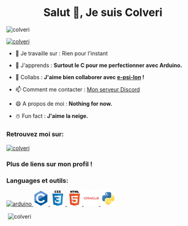 <h1 align="center">Salut 👋, Je suis Colveri</h1>
<p align="left"> <img src="https://komarev.com/ghpvc/?username=colveri&label=Vues%20du%20profil&color=f5a9b8&style=flat" alt="colveri" /> </p>

<p align="left"> <a href="https://github.com/ryo-ma/github-profile-trophy"><img src="https://github-profile-trophy.vercel.app/?username=colveri" alt="colveri" /></a> </p>

- 🔭 Je travaille sur : Rien pour l'instant

- 🌱 J'apprends : **Surtout le C pour me perfectionner avec Arduino.**

- 👯 Collabs : **J'aime bien collaborer avec [e-psi-lon](https://github.com/e-psi-lon) !**

- 📫 Comment me contacter : [Mon serveur Discord](https://discord.gg/invite/inexistantpourlemoment)

- 😄 A propos de moi : **Nothing for now.**

- ☃️ Fun fact : **J'aime la neige.**

<h3 align="left">Retrouvez moi sur:</h3>
<p align="left">
<a href="https://www.youtube.com/@colveri" target="blank"><img align="center" src="https://raw.githubusercontent.com/rahuldkjain/github-profile-readme-generator/master/src/images/icons/Social/youtube.svg" alt="colveri" height="30" width="40" /></a>
<h3>Plus de liens sur mon profil !</h3>
</p>

<h3 align="left">Languages et outils:</h3>
<p align="left"> <a href="https://www.arduino.cc/" target="_blank" rel="noreferrer"> <img src="https://cdn.worldvectorlogo.com/logos/arduino-1.svg" alt="arduino" width="40" height="40"/> </a> <a href="https://www.cprogramming.com/" target="_blank" rel="noreferrer"> <img src="https://raw.githubusercontent.com/devicons/devicon/master/icons/c/c-original.svg" alt="c" width="40" height="40"/> </a> <a href="https://www.w3schools.com/css/" target="_blank" rel="noreferrer"> <img src="https://raw.githubusercontent.com/devicons/devicon/master/icons/css3/css3-original-wordmark.svg" alt="css3" width="40" height="40"/> </a> <a href="https://www.w3.org/html/" target="_blank" rel="noreferrer"> <img src="https://raw.githubusercontent.com/devicons/devicon/master/icons/html5/html5-original-wordmark.svg" alt="html5" width="40" height="40"/> </a> <a href="https://www.oracle.com/" target="_blank" rel="noreferrer"> <img src="https://raw.githubusercontent.com/devicons/devicon/master/icons/oracle/oracle-original.svg" alt="oracle" width="40" height="40"/> </a> <a href="https://www.python.org" target="_blank" rel="noreferrer"> <img src="https://raw.githubusercontent.com/devicons/devicon/master/icons/python/python-original.svg" alt="python" width="40" height="40"/> </a> </p>

<p>&nbsp;<img align="center" src="https://github-readme-stats.vercel.app/api?username=Colveri&show_icons=true&locale=fr" alt="colveri" /></p>

